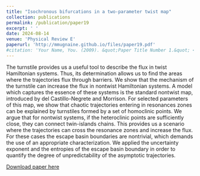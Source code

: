 ```yaml
---
title: "Isochronous bifurcations in a two-parameter twist map"
collection: publications
permalink: /publication/paper19
excerpt: ' '
date: 2024-08-14
venue: 'Physical Review E'
paperurl: 'http://mmugnaine.github.io/files/paper19.pdf'
#citation: 'Your Name, You. (2009). &quot;Paper Title Number 1.&quot; <i>Journal 1</i>. 1(1).'
---
```

The turnstile provides us a useful tool to describe the flux in twist Hamiltonian systems. Thus, its determination allows us to find the areas where the trajectories flux through barriers. We show that the mechanism of the turnstile can increase the flux in nontwist Hamiltonian systems. A model which captures the essence of these systems is the standard nontwist map, introduced by del Castillo-Negrete and Morrison. For selected parameters of this map, we show that chaotic trajectories entering in resonances zones can be explained by turnstiles formed by a set of homoclinic points. We argue that for nontwist systems, if the heteroclinic points are sufficiently close, they can connect twin-islands chains. This provides us a scenario where the trajectories can cross the resonance zones and increase the flux. For these cases the escape basin boundaries are nontrivial, which demands the use of an appropriate characterization. We applied the uncertainty exponent and the entropies of the escape basin boundary in order to quantify the degree of unpredictability of the asymptotic trajectories.

[Download paper here](http://mmugnaine.github.io/files/paper19.pdf)
